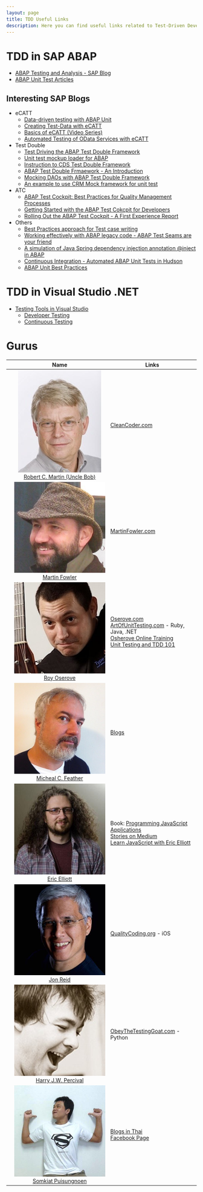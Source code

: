 ```yaml
---
layout: page
title: TDD Useful Links
description: Here you can find useful links related to Test-Driven Development.
---
```


# TDD in SAP ABAP
- [ABAP Testing and Analysis - SAP Blog](https://blogs.sap.com/tags/808952988084195139233186926963168/)
- [ABAP Unit Test Articles](http://zevolving.com/tag/abap-unit-testing/)

## Interesting SAP Blogs
- eCATT
  - [Data-driven testing with ABAP Unit](https://blogs.sap.com/2014/02/25/data-driven-testing-with-abap-unit/)
  - [Creating Test-Data with eCATT](https://blogs.sap.com/2016/11/29/creating-test-data-with-ecatt/)
  - [Basics of eCATT (Video Series)](https://blogs.sap.com/2013/07/13/basics-of-ecatt-video-series-part-1-system-data-container/)
  - [Automated Testing of OData Services with eCATT](https://blogs.sap.com/2015/06/09/automated-testing-of-odata-services-with-ecatt/)
- Test Double
  - [Test Driving the ABAP Test Double Framework](https://blogs.sap.com/2015/02/26/test-driving-the-abap-test-double-framework/)
  - [Unit test mockup loader for ABAP](https://blogs.sap.com/2015/11/12/unit-test-mockup-loader-for-abap/)
  - [Instruction to CDS Test Double Framework](https://blogs.sap.com/2016/10/19/introduction-cds-test-double-framework-write-unit-tests-abap-cds-entities/)
  - [ABAP Test Double Frmaework - An Introduction](https://blogs.sap.com/2015/01/05/abap-test-double-framework-an-introduction/)
  - [Mocking DAOs with ABAP Test Double Framework](https://blogs.sap.com/2016/08/25/mocking-daos-with-abap-test-double-framework/)
  - [An example to use CRM Mock framework for unit test](https://blogs.sap.com/2016/11/07/an-example-to-use-crm-mock-framework-for-unit-test/)
- ATC
  - [ABAP Test Cockpit: Best Practices for Quality Management Processes](https://blogs.sap.com/2012/10/02/abap-test-cockpit-best-practices-for-quality-management-processes/)
  - [Getting Started with the ABAP Test Cokcpit for Developers](https://blogs.sap.com/2012/10/18/getting-started-with-the-abap-test-cockpit-for-developers/)
  - [Rolling Out the ABAP Test Cockpit - A First Experience Report](https://blogs.sap.com/2013/11/19/rolling-out-the-abap-test-cockpit-a-first-experience-report/)
- Others
  - [Best Practices approach for Test case writing](https://blogs.sap.com/2013/09/19/best-practice-approach-for-test-case-writing/)
  - [Working effectively with ABAP legacy code - ABAP Test Seams are your friend](https://blogs.sap.com/2016/02/06/working-effectively-with-abap-legacy-code-abap-test-seams-are-your-friend/)
  - [A simulation of Java Spring dependency injection annotation @inject in ABAP](https://blogs.sap.com/2016/10/14/simulation-java-spring-dependency-injection-annotation-inject-abap/)
  - [Continuous Integration - Automated ABAP Unit Tests in Hudson](https://blogs.sap.com/2013/05/23/continuous-integration-automated-abap-unit-tests-in-hudson/)
  - [ABAP Unit Best Practices](https://wiki.scn.sap.com/wiki/display/ABAP/ABAP+Unit+Best+Practices)

# TDD in Visual Studio .NET

- [Testing Tools in Visual Studio](https://www.visualstudio.com/en-us/docs/test/overview)
  - [Developer Testing](https://www.visualstudio.com/en-us/docs/test/developer-testing/developer-testing)
  - [Continuous Testing](https://www.visualstudio.com/en-us/docs/test/continuous-testing/continuous-testing)

# Gurus
| | Name | Links |
| --- |:---:| --- |
| | ![](img/robert_martin.jpg)<br />[Robert C. Martin (Uncle Bob)](http://twitter.com/unclebobmartin) | [CleanCoder.com](http://blog.cleancoder.com/) |
| | ![](img/martin_fowler.jpg)<br />[Martin Fowler](http://www.martinfowler.com/aboutMe.html) | [MartinFowler.com](http://www.martinfowler.com/) |
| | ![](img/roy_osherove.jpg)<br />[Roy Oserove](http://osherove.com/about/) | [Oserove.com](http://osherove.com/)<br />[ArtOfUnitTesting.com](http://artofunittesting.com/) - Ruby, Java, .NET<br />[Osherove Online Training](http://courses.osherove.com/)<br />[Unit Testing and TDD 101](http://courses.osherove.com/courses/the-art-of-unit-testing-tdd-master-class-in-net/lectures/54779) |
| | ![](img/micheal_feathers.jpg)<br />[Micheal C. Feather](https://michaelfeathers.silvrback.com/bio) | [Blogs](https://michaelfeathers.silvrback.com/) |
| | ![](img/eric_elliott.jpg)<br />[Eric Elliott](https://twitter.com/_ericelliott) | Book: [Programming JavaScript Applications](https://ericelliottjs.com/product/programming-javascript-applications-paper-ebook-bundle/)<br />[Stories on Medium](https://medium.com/@_ericelliott)<br />[Learn JavaScript with Eric Elliott](http://ericelliottjs.com/product/lifetime-access-pass/) |
| | ![](img/jon_reid.jpg)<br />[Jon Reid](http://twitter.com/qcoding) | [QualityCoding.org](http://qualitycoding.org/) - iOS |
| | ![](img/harry_percival.jpg)<br />[Harry J.W. Percival](obeythetestinggoat@gmail.com) | [ObeyTheTestingGoat.com](http://www.obeythetestinggoat.com/) - Python |
| | ![](img/somkiat_puisungnoen.jpg)<br />[Somkiat Puisungnoen](https://www.linkedin.com/in/somkiat) | [Blogs in Thai](http://www.somkiat.cc/tag/tdd/)<br />[Facebook Page](https://www.facebook.com/somkiat.cc) |
